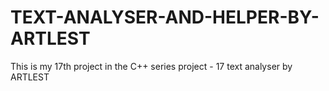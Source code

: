 # TEXT-ANALYSER-AND-HELPER-BY-ARTLEST
This is my 17th project in the C++ series 
project - 17 text analyser by ARTLEST
